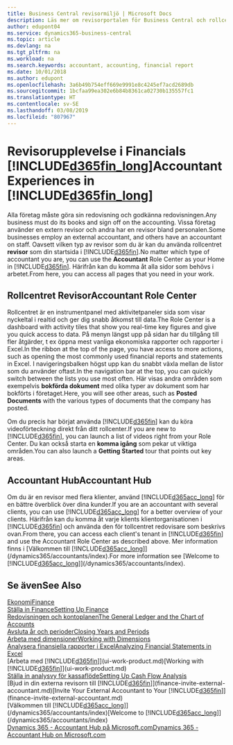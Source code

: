 ```yaml
---
title: Business Central revisormiljö | Microsoft Docs
description: Läs mer om revisorportalen för Business Central och rollcentret för revisor som stöder interna och externa revisorer i kundföretaget.
author: edupont04
ms.service: dynamics365-business-central
ms.topic: article
ms.devlang: na
ms.tgt_pltfrm: na
ms.workload: na
ms.search.keywords: accountant, accounting, financial report
ms.date: 10/01/2018
ms.author: edupont
ms.openlocfilehash: 3a6b49b754eff669e9991e8c4245ef7acd2689db
ms.sourcegitcommit: 1bcfaa99ea302e6b84b8361ca02730b135557fc1
ms.translationtype: HT
ms.contentlocale: sv-SE
ms.lasthandoff: 03/08/2019
ms.locfileid: "807967"
---
```

# <a name="accountant-experiences-in-included365finlongincludesd365finlongmdmd"></a><span data-ttu-id="0fbf0-103">Revisorupplevelse i Financials [!INCLUDE[d365fin_long](includes/d365fin_long_md.md)]</span><span class="sxs-lookup"><span data-stu-id="0fbf0-103">Accountant Experiences in [!INCLUDE[d365fin_long](includes/d365fin_long_md.md)]</span></span>
<span data-ttu-id="0fbf0-104">Alla företag måste göra sin redovisning och godkänna redovisningen.</span><span class="sxs-lookup"><span data-stu-id="0fbf0-104">Any business must do its books and sign off on the accounting.</span></span> <span data-ttu-id="0fbf0-105">Vissa företag använder en extern revisor och andra har en revisor bland personalen.</span><span class="sxs-lookup"><span data-stu-id="0fbf0-105">Some businesses employ an external accountant, and others have an accountant on staff.</span></span> <span data-ttu-id="0fbf0-106">Oavsett vilken typ av revisor som du är kan du använda rollcentret **revisor** som din startsida i [!INCLUDE[d365fin](includes/d365fin_md.md)].</span><span class="sxs-lookup"><span data-stu-id="0fbf0-106">No matter which type of accountant you are, you can use the **Accountant** Role Center as your Home in [!INCLUDE[d365fin](includes/d365fin_md.md)].</span></span> <span data-ttu-id="0fbf0-107">Härifrån kan du komma åt alla sidor som behövs i arbetet.</span><span class="sxs-lookup"><span data-stu-id="0fbf0-107">From here, you can access all pages that you need in your work.</span></span>  

## <a name="accountant-role-center"></a><span data-ttu-id="0fbf0-108">Rollcentret Revisor</span><span class="sxs-lookup"><span data-stu-id="0fbf0-108">Accountant Role Center</span></span>
<span data-ttu-id="0fbf0-109">Rollcentret är en instrumentpanel med aktivitetpaneler sida som visar nyckeltal i realtid och ger dig snabb åtkomst till data.</span><span class="sxs-lookup"><span data-stu-id="0fbf0-109">The Role Center is a dashboard with activity tiles that show you real-time key figures and give you quick access to data.</span></span> <span data-ttu-id="0fbf0-110">På menyn längst upp på sidan har du tillgång till fler åtgärder, t ex öppna mest vanliga ekonomiska rapporter och rapporter i Excel.</span><span class="sxs-lookup"><span data-stu-id="0fbf0-110">In the ribbon at the top of the page, you have access to more actions, such as opening the most commonly used financial reports and statements in Excel.</span></span> <span data-ttu-id="0fbf0-111">I navigeringsbalken högst upp kan du snabbt växla mellan de listor som du använder oftast.</span><span class="sxs-lookup"><span data-stu-id="0fbf0-111">In the navigation bar at the top, you can quickly switch between the lists you use most often.</span></span> <span data-ttu-id="0fbf0-112">Här visas andra områden som exempelvis **bokförda dokument** med olika typer av dokument som har bokförts i företaget.</span><span class="sxs-lookup"><span data-stu-id="0fbf0-112">Here, you will see other areas, such as **Posted Documents** with the various types of documents that the company has posted.</span></span>  

<span data-ttu-id="0fbf0-113">Om du precis har börjat använda [!INCLUDE[d365fin](includes/d365fin_md.md)] kan du köra videoförteckning direkt från ditt rollcenter.</span><span class="sxs-lookup"><span data-stu-id="0fbf0-113">If you are new to [!INCLUDE[d365fin](includes/d365fin_md.md)], you can launch a list of videos right from your Role Center.</span></span> <span data-ttu-id="0fbf0-114">Du kan också starta en **komma igång** som pekar ut viktiga områden.</span><span class="sxs-lookup"><span data-stu-id="0fbf0-114">You can also launch a **Getting Started** tour that points out key areas.</span></span>  

## <a name="accountant-hub"></a><span data-ttu-id="0fbf0-115">Accountant Hub</span><span class="sxs-lookup"><span data-stu-id="0fbf0-115">Accountant Hub</span></span>
<span data-ttu-id="0fbf0-116">Om du är en revisor med flera klienter, använd [!INCLUDE[d365acc_long](includes/d365acc_long_md.md)] för en bättre överblick över dina kunder.</span><span class="sxs-lookup"><span data-stu-id="0fbf0-116">If you are an accountant with several clients, you can use [!INCLUDE[d365acc_long](includes/d365acc_long_md.md)] for a better overview of your clients.</span></span> <span data-ttu-id="0fbf0-117">Härifrån kan du komma åt varje klients klientorganisationen i [!INCLUDE[d365fin](includes/d365fin_md.md)] och använda den för tollcentret redovisare som beskrivs ovan.</span><span class="sxs-lookup"><span data-stu-id="0fbf0-117">From there, you can access each client's tenant in [!INCLUDE[d365fin](includes/d365fin_md.md)] and use the Accountant Role Center as described above.</span></span> <span data-ttu-id="0fbf0-118">Mer information finns i [Välkommen till [!INCLUDE[d365acc_long](includes/d365acc_long_md.md)]](/dynamics365/accountants/index).</span><span class="sxs-lookup"><span data-stu-id="0fbf0-118">For more information see [Welcome to [!INCLUDE[d365acc_long](includes/d365acc_long_md.md)]](/dynamics365/accountants/index).</span></span>  

## <a name="see-also"></a><span data-ttu-id="0fbf0-119">Se även</span><span class="sxs-lookup"><span data-stu-id="0fbf0-119">See Also</span></span>
[<span data-ttu-id="0fbf0-120">Ekonomi</span><span class="sxs-lookup"><span data-stu-id="0fbf0-120">Finance</span></span>](finance.md)  
[<span data-ttu-id="0fbf0-121">Ställa in Finance</span><span class="sxs-lookup"><span data-stu-id="0fbf0-121">Setting Up Finance</span></span>](finance-setup-finance.md)  
[<span data-ttu-id="0fbf0-122">Redovisningen och kontoplanen</span><span class="sxs-lookup"><span data-stu-id="0fbf0-122">The General Ledger and the Chart of Accounts</span></span>](finance-general-ledger.md)  
[<span data-ttu-id="0fbf0-123">Avsluta år och perioder</span><span class="sxs-lookup"><span data-stu-id="0fbf0-123">Closing Years and Periods</span></span>](year-close-years-periods.md)  
[<span data-ttu-id="0fbf0-124">Arbeta med dimensioner</span><span class="sxs-lookup"><span data-stu-id="0fbf0-124">Working with Dimensions</span></span>](finance-dimensions.md)  
[<span data-ttu-id="0fbf0-125">Analysera finansiella rapporter i Excel</span><span class="sxs-lookup"><span data-stu-id="0fbf0-125">Analyzing Financial Statements in Excel</span></span>](finance-analyze-excel.md)  
<span data-ttu-id="0fbf0-126">[Arbeta med [!INCLUDE[d365fin](includes/d365fin_md.md)]](ui-work-product.md)</span><span class="sxs-lookup"><span data-stu-id="0fbf0-126">[Working with [!INCLUDE[d365fin](includes/d365fin_md.md)]](ui-work-product.md)</span></span>  
[<span data-ttu-id="0fbf0-127">Ställa in analysvy för kassaflöde</span><span class="sxs-lookup"><span data-stu-id="0fbf0-127">Setting Up Cash Flow Analysis</span></span>](finance-setup-cash-flow-analyses.md)  
<span data-ttu-id="0fbf0-128">[Bjud in din externa revisorn till [!INCLUDE[d365fin](includes/d365fin_md.md)]](finance-invite-external-accountant.md)</span><span class="sxs-lookup"><span data-stu-id="0fbf0-128">[Invite Your External Accountant to Your [!INCLUDE[d365fin](includes/d365fin_md.md)]](finance-invite-external-accountant.md)</span></span>  
<span data-ttu-id="0fbf0-129">[Välkommen till [!INCLUDE[d365acc_long](includes/d365acc_long_md.md)]](/dynamics365/accountants/index)</span><span class="sxs-lookup"><span data-stu-id="0fbf0-129">[Welcome to [!INCLUDE[d365acc_long](includes/d365acc_long_md.md)]](/dynamics365/accountants/index)</span></span>  
[<span data-ttu-id="0fbf0-130">Dynamics 365 - Accountant Hub på Microsoft.com</span><span class="sxs-lookup"><span data-stu-id="0fbf0-130">Dynamics 365 - Accountant Hub on Microsoft.com</span></span>](https://www.microsoft.com/en-us/dynamics365/financial-insights-for-accountants)  

